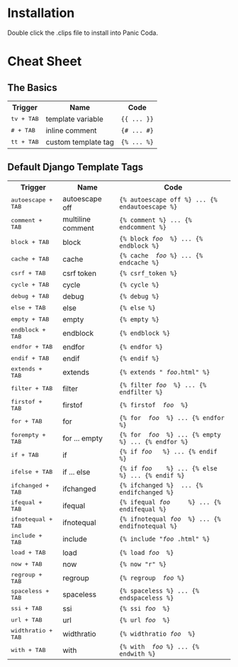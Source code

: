 Installation
============

Double click the .clips file to install into Panic Coda.

Cheat Sheet
===========

The Basics
----------

<table>
    <tr>
        <th scope="col">Trigger</th>
        <th scope="col">Name</th>
        <th scope="col">Code</th>
    </tr>
    <tr>
        <td><kbd>tv + TAB</kbd></td>
        <td>template variable</td>
        <td><code>{{ ... }}</code></td>
    </tr>
    <tr>
        <td><kbd># + TAB</kbd></td>
        <td>inline comment</td>
        <td><code>{# ... #}</code></td>
    </tr>
    <tr>
        <td><kbd>tt + TAB</kbd></td>
        <td>custom template tag</td>
        <td><code>{% ... %}</code></td>
    </tr>
</table>

Default Django Template Tags
----------------------------

<table>
    <tr>
        <th scope="col">Trigger</th>
        <th scope="col">Name</th>
        <th scope="col">Code</th>
    </tr>
    <tr>
        <td><kbd>autoescape + TAB</kbd></td>
        <td>autoescape off</td>
        <td><code>{% autoescape off %} ... {% endautoescape %}</code></td>
    </tr>
    <tr>
        <td><kbd>comment + TAB</kbd></td>
        <td>multiline comment</td>
        <td><code>{% comment %} ... {% endcomment %}</code></td>
    </tr>
    <tr>
        <td><kbd>block + TAB</kbd></td>
        <td>block</td>
        <td><code>{% block <i>foo</i>￼ %} ... {% endblock %}</code></td>
    </tr>
    <tr>
        <td><kbd>cache + TAB</kbd></td>
        <td>cache</td>
        <td><code>{% cache ￼<i>foo</i> %} ... {% endcache %}</code></td>
    </tr>
    <tr>
        <td><kbd>csrf + TAB</kbd></td>
        <td>csrf token</td>
        <td><code>{% csrf_token %}</code></td>
    </tr>
    <tr>
        <td><kbd>cycle + TAB</kbd></td>
        <td>cycle</td>
        <td><code>{% cycle %}</code></td>
    </tr>
    <tr>
        <td><kbd>debug + TAB</kbd></td>
        <td>debug</td>
        <td><code>{% debug %}</code></td>
    </tr>
    <tr>
        <td><kbd>else + TAB</kbd></td>
        <td>else</td>
        <td><code>{% else %}</code></td>
    </tr>
    <tr>
        <td><kbd>empty + TAB</kbd></td>
        <td>empty</td>
        <td><code>{% empty %}</code></td>
    </tr>
    <tr>
        <td><kbd>endblock + TAB</kbd></td>
        <td>endblock</td>
        <td><code>{% endblock %}</code></td>
    </tr>
    <tr>
        <td><kbd>endfor + TAB</kbd></td>
        <td>endfor</td>
        <td><code>{% endfor %}</code></td>
    </tr>
    <tr>
        <td><kbd>endif + TAB</kbd></td>
        <td>endif</td>
        <td><code>{% endif %}</code></td>
    </tr>
    <tr>
        <td><kbd>extends + TAB</kbd></td>
        <td>extends</td>
        <td><code>{% extends "￼<i>foo</i>.html" %}</code></td>
    </tr>
    <tr>
        <td><kbd>filter + TAB</kbd></td>
        <td>filter</td>
        <td><code>{% filter <i>foo</i>￼ %} ... {% endfilter %}</code></td>
    </tr>
    <tr>
        <td><kbd>firstof + TAB</kbd></td>
        <td>firstof</td>
        <td><code>{% firstof ￼<i>foo</i>￼ %}</code></td>
    </tr>
    <tr>
        <td><kbd>for + TAB</kbd></td>
        <td>for</td>
        <td><code>{% for ￼<i>foo</i>￼ %} ... {% endfor %}</code></td>
    </tr>
    <tr>
        <td><kbd>forempty + TAB</kbd></td>
        <td>for ... empty</td>
        <td><code>{% for ￼<i>foo</i>￼ %} ... {% empty %} ... {% endfor %}</code></td>
    </tr>
    <tr>
        <td><kbd>if + TAB</kbd></td>
        <td>if</td>
        <td><code>{% if <i>foo</i>￼￼ %} ... {% endif %}</code></td>
    </tr>
    <tr>
        <td><kbd>ifelse + TAB</kbd></td>
        <td>if ... else</td>
        <td><code>{% if <i>foo</i>￼￼￼ %} ... {% else %} ... {% endif %}</code></td>
    </tr>
    <tr>
        <td><kbd>ifchanged + TAB</kbd></td>
        <td>ifchanged</td>
        <td><code>{% ifchanged %} ￼... {% endifchanged %}</code></td>
    </tr>
    <tr>
        <td><kbd>ifequal + TAB</kbd></td>
        <td>ifequal</td>
        <td><code>{% ifequal <i>foo</i>￼￼￼￼ %} ... {% endifequal %}</code></td>
    </tr>
    <tr>
        <td><kbd>ifnotequal + TAB</kbd></td>
        <td>ifnotequal</td>
        <td><code>{% ifnotequal <i>foo</i>￼ %} ... {% endifnotequal %}</code></td>
    </tr>
    <tr>
        <td><kbd>include + TAB</kbd></td>
        <td>include</td>
        <td><code>{% include "<i>foo</i>￼.html" %}</code></td>
    </tr>
    <tr>
        <td><kbd>load + TAB</kbd></td>
        <td>load</td>
        <td><code>{% load <i>foo</i>￼ %}</code></td>
    </tr>
    <tr>
        <td><kbd>now + TAB</kbd></td>
        <td>now</td>
        <td><code>{% now "r" %}</code></td>
    </tr>
    <tr>
        <td><kbd>regroup + TAB</kbd></td>
        <td>regroup</td>
        <td><code>{% regroup ￼<i>foo</i> %}</code></td>
    </tr>
    <tr>
        <td><kbd>spaceless + TAB</kbd></td>
        <td>spaceless</td>
        <td><code>{% spaceless %} ... {% endspaceless %}</code></td>
    </tr>
    <tr>
        <td><kbd>ssi + TAB</kbd></td>
        <td>ssi</td>
        <td><code>{% ssi <i>foo</i>￼ %}</code></td>
    </tr>
    <tr>
        <td><kbd>url + TAB</kbd></td>
        <td>url</td>
        <td><code>{% url <i>foo</i>￼ %}</code></td>
    </tr>
    <tr>
        <td><kbd>widthratio + TAB</kbd></td>
        <td>widthratio</td>
        <td><code>{% widthratio <i>foo</i>￼ %}</code></td>
    </tr>
    <tr>
        <td><kbd>with + TAB</kbd></td>
        <td>with</td>
        <td><code>{% with ￼<i>foo</i> %} ... {% endwith %}</code></td>
    </tr>
</table>